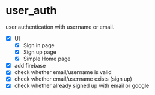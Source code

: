 # user_auth

user authentication with username or email.

- [x]  UI
    - [x]  Sign in page
    - [x]  Sign up page
    - [x]  Simple Home page 
- [x]  add firebase
- [x]  check whether email/username is valid
- [x]  check whether email/username exists (sign up)
- [x]  check whether already signed up with email or google